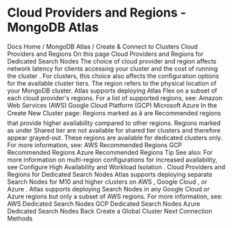 # Cloud Providers and Regions - MongoDB Atlas


Docs Home / MongoDB Atlas / Create & Connect to Clusters Cloud Providers and Regions On this page Cloud Providers and Regions for Dedicated Search Nodes The choice of cloud provider and region affects network latency for clients
accessing your cluster and the cost of running the cluster . For clusters,
this choice also affects the configuration options for the available cluster
tiers. The region refers to the physical location of your MongoDB
cluster. Atlas supports deploying Atlas Flex on a subset of each cloud provider's
regions. For a list of supported regions, see: Amazon Web Services (AWS) Google Cloud Platform (GCP) Microsoft Azure In the Create New Cluster page: Regions marked as â are Recommended regions that
provide higher availability compared to other regions. Regions marked as under Shared tier
are not available for shared tier clusters and therefore appear
grayed-out. These regions are available for dedicated clusters only. For more information, see: AWS Recommended Regions GCP Recommended Regions Azure Recommended Regions Tip See also: For more information on multi-region configurations for increased
availability, see Configure High Availability and Workload Isolation . Cloud Providers and Regions for Dedicated Search Nodes Atlas supports deploying separate Search Nodes for M10 and higher
clusters on AWS , Google Cloud , or Azure . Atlas supports deploying
Search Nodes in any Google Cloud or Azure regions but only a subset of AWS regions. For more information, see: AWS Dedicated Search Nodes GCP Dedicated Search Nodes Azure Dedicated Search Nodes Back Create a Global Cluster Next Connection Methods
